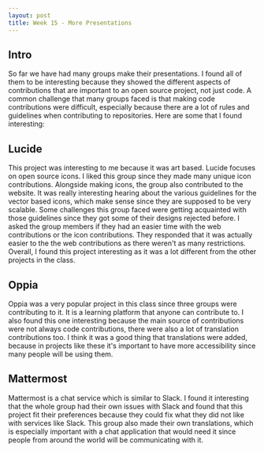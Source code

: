 ```yaml
---
layout: post
title: Week 15 - More Presentations
---
```


## Intro

So far we have had many groups make their presentations. I found all of them to be interesting because they showed the different aspects of contributions that are important to an open source project, not just code. A common challenge that many groups faced is that making code contributions were difficult, especially because there are a lot of rules and guidelines when contributing to repositories. <!--more--> Here are some that I found interesting:

## Lucide

This project was interesting to me because it was art based. Lucide focuses on open source icons. I liked this group since they made many unique icon contributions. Alongside making icons, the group also contributed to the website. It was really interesting hearing about the various guidelines for the vector based icons, which make sense since they are supposed to be very scalable. Some challenges this group faced were getting acquainted with those guidelines since they got some of their designs rejected before. I asked the group members if they had an easier time with the web contributions or the icon contributions. They responded that it was actually easier to the the web contributions as there weren't as many restrictions. Overall, I found this project interesting as it was a lot different from the other projects in the class. 

## Oppia

Oppia was a very popular project in this class since three groups were contributing to it. It is a learning platform that anyone can contribute to. I also found this one interesting because the main source of contributions were not always code contributions, there were also a lot of translation contributions too. I think it was a good thing that translations were added, because in projects like these it's important to have more accessibility since many people will be using them.

## Mattermost

Mattermost is a chat service which is similar to Slack. I found it interesting that the whole group had their own issues with Slack and found that this project fit their preferences because they could fix what they did not like with services like Slack. This group also made their own translations, which is especially important with a chat application that would need it since people from around the world will be communicating with it. 